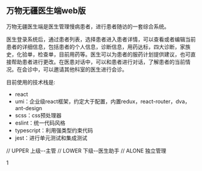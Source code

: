 ## 万物无疆医生端web版

万物无疆医生端是医生管理慢病患者，进行患者随访的一套综合系统。

医生登录系统后，通过患者列表，选择患者进入患者详情，可以查看或者编辑当前患者的详细信息，包括患者的个人信息，诊断信息，用药达标，四大诊断，家族史，化验单，检查单，目前用药等。医生可以为患者的服药计划提供建议，也可直接帮助患者进行更改。在医患对话中，可以和患者进行对话，了解患者的当前情况。在会诊中，可以邀请其他科室的医生进行会诊。

目前使用的技术栈是:
- react
- umi：企业级react框架，约定大于配置，内置redux，react-router，dva，ant-design
- scss：css预处理器
- eslint：统一代码风格
- typescript：利用强类型约束代码
- jest：进行单元测试和集成测试


// UPPER  上级--主管
// LOWER  下级--医生助手 
// ALONE  独立管理

1
